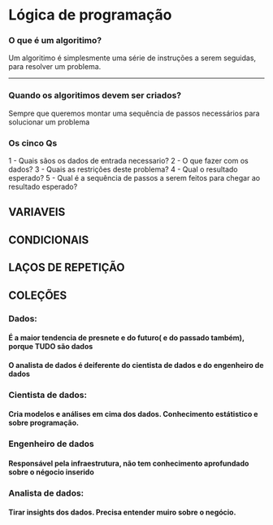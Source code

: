 # Lógica de programação 

### O que é um algoritimo?

Um algoritimo é simplesmente uma série de instruções a serem seguidas, para resolver um problema.
___________________________

### Quando os algoritimos devem ser criados?

  Sempre que queremos montar uma sequência de passos necessários para solucionar um problema

### Os cinco Qs

1 - Quais sãos os dados de entrada necessario?
2 - O que fazer com os dados?
3 - Quais as restrições deste problema?
4 - Qual o resultado esperado?
5 - Qual é a sequência de passos a serem feitos para chegar ao resultado esperado?

## VARIAVEIS
## CONDICIONAIS
## LAÇOS DE REPETIÇÃO
## COLEÇÕES

### Dados:
#### É a maior tendencia de presnete e do futuro( e do passado também), porque TUDO são dados

#### O analista de dados é deiferente do cientista de dados e do engenheiro de dados

### Cientista de dados: 
#### Cria modelos e análises em cima dos dados. Conhecimento estátistico e sobre programação.

### Engenheiro de dados
#### Responsável pela infraestrutura, não tem conhecimento aprofundado sobre o négocio inserido

### Analista de dados:
#### Tirar insights dos dados. Precisa entender muiro sobre o negócio.